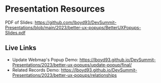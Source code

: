 # Presentation Resources

PDF of Slides: https://github.com/lboyd93/DevSummit-Presentations/blob/main/2023/better-ux-popups/BetterUXPopups-Slides.pdf

## Live Links

  - Update Webmap's Popup Demo: https://lboyd93.github.io/DevSummit-Presentations/2023/better-ux-popups/update-popup/final/
  - Related Records Demo: https://lboyd93.github.io/DevSummit-Presentations/2023/better-ux-popups/relationships
